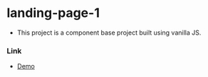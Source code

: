 # landing-page-1

* This project is a component base project built using vanilla JS.

### Link
* <a href="https://landing-page-1-one.vercel.app/">Demo</a>
